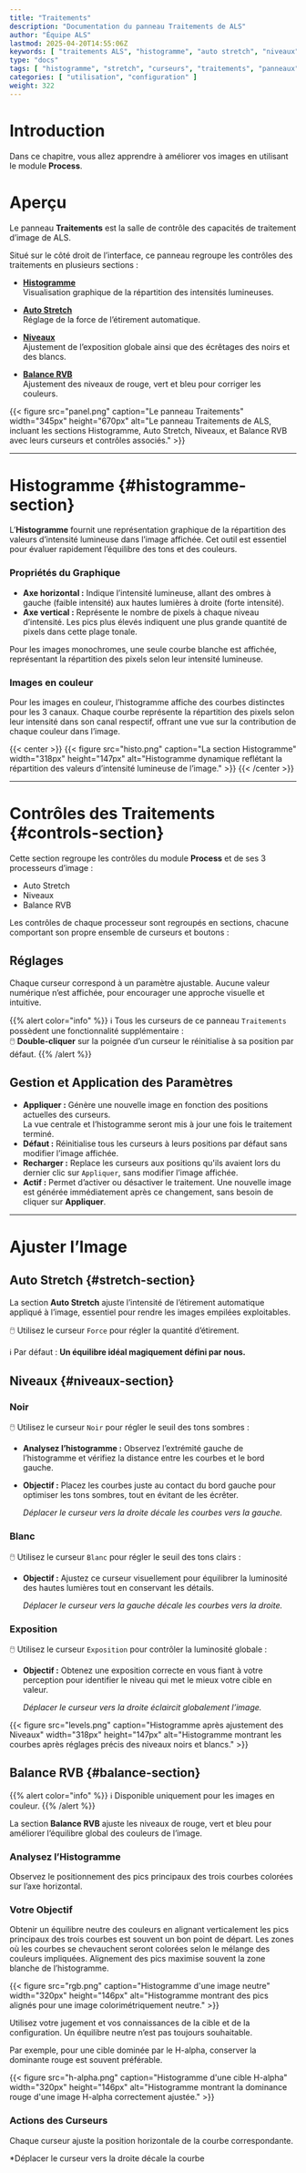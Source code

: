 ```yaml
---
title: "Traitements"
description: "Documentation du panneau Traitements de ALS"
author: "Équipe ALS"
lastmod: 2025-04-20T14:55:06Z
keywords: [ "traitements ALS", "histogramme", "auto stretch", "niveaux", "balance RVB", "curseurs", "panneaux" ]
type: "docs"
tags: [ "histogramme", "stretch", "curseurs", "traitements", "panneaux" ]
categories: [ "utilisation", "configuration" ]
weight: 322
---
```


# Introduction

Dans ce chapitre, vous allez apprendre à améliorer vos images en utilisant le module **Process**.

<div class="row">
<div class="col-md-8">

# Aperçu

Le panneau **Traitements** est la salle de contrôle des capacités de traitement d’image de ALS.

Situé sur le côté droit de l’interface, ce panneau regroupe les contrôles des traitements en plusieurs sections :

- [**Histogramme**](#histogramme-section)  
  Visualisation graphique de la répartition des intensités lumineuses.

- [**Auto Stretch**](#stretch-section)  
  Réglage de la force de l’étirement automatique.

- [**Niveaux**](#niveaux-section)  
  Ajustement de l’exposition globale ainsi que des écrêtages des noirs et des blancs.

- [**Balance RVB**](#balance-section)  
  Ajustement des niveaux de rouge, vert et bleu pour corriger les couleurs.

</div>
<div class="col-md-4 d-flex align-items-center justify-content-center">
{{< figure src="panel.png" 
caption="Le panneau Traitements" 
width="345px"
height="670px"
alt="Le panneau Traitements de ALS, incluant les sections Histogramme, Auto Stretch, Niveaux, et Balance RVB avec leurs curseurs et contrôles associés." >}}
</div>
</div>

---

# Histogramme {#histogramme-section}

L’**Histogramme** fournit une représentation graphique de la répartition des valeurs d’intensité lumineuse dans l’image
affichée. Cet outil est essentiel pour évaluer rapidement l’équilibre des tons et des couleurs.

<div class="row">
<div class="col-md-8">

### Propriétés du Graphique

- **Axe horizontal :** Indique l’intensité lumineuse, allant des ombres à gauche (faible intensité) aux hautes lumières à
  droite (forte intensité).
- **Axe vertical :** Représente le nombre de pixels à chaque niveau d’intensité. Les pics plus élevés indiquent une plus
  grande quantité de pixels dans cette plage tonale.

Pour les images monochromes, une seule courbe blanche est affichée, représentant la répartition des pixels selon leur intensité lumineuse.

### Images en couleur

Pour les images en couleur, l’histogramme affiche des courbes distinctes pour les 3 canaux. Chaque courbe
représente la répartition des pixels selon leur intensité dans son canal respectif, offrant une vue sur la contribution
de chaque couleur dans l’image.

</div>
<div class="col-md-4 d-flex align-items-center justify-content-center">
{{< center >}}
{{< figure src="histo.png"
caption="La section Histogramme"
width="318px"
height="147px"
alt="Histogramme dynamique reflétant la répartition des valeurs d’intensité lumineuse de l’image." >}}
{{< /center >}}
</div>
</div>

---

# Contrôles des Traitements {#controls-section}

Cette section regroupe les contrôles du module **Process** et de ses 3 processeurs d’image :
- Auto Stretch
- Niveaux
- Balance RVB

Les contrôles de chaque processeur sont regroupés en sections, chacune comportant son propre ensemble de curseurs et
boutons :

## Réglages

Chaque curseur correspond à un paramètre ajustable. Aucune valeur numérique n’est affichée, pour encourager une approche
visuelle et intuitive.

{{% alert color="info" %}}
ℹ️ Tous les curseurs de ce panneau `Traitements` possèdent une fonctionnalité supplémentaire :  
🖱️ **Double-cliquer** sur la poignée d’un curseur le réinitialise à sa position par défaut.
{{% /alert %}}

## Gestion et Application des Paramètres

- **Appliquer :** Génère une nouvelle image en fonction des positions actuelles des curseurs.  
  La vue centrale et l’histogramme seront mis à jour une fois le traitement terminé.
- **Défaut :** Réinitialise tous les curseurs à leurs positions par défaut sans modifier l’image affichée.
- **Recharger :** Replace les curseurs aux positions qu'ils avaient lors du dernier clic sur `Appliquer`, sans modifier
  l’image affichée.
- **Actif :** Permet d’activer ou désactiver le traitement. Une nouvelle image est générée immédiatement après ce
  changement, sans besoin de cliquer sur **Appliquer**.

---

# Ajuster l’Image

## Auto Stretch {#stretch-section}

La section **Auto Stretch** ajuste l’intensité de l’étirement automatique appliqué à l’image, essentiel pour rendre les
images empilées exploitables.

🖱️ Utilisez le curseur `Force` pour régler la quantité d’étirement.

ℹ️ Par défaut : **Un équilibre idéal magiquement défini par nous.**

## Niveaux {#niveaux-section}

<div class="row">
<div class="col-md-8">

### Noir

🖱️ Utilisez le curseur `Noir` pour régler le seuil des tons sombres :

- **Analysez l’histogramme :** Observez l’extrémité gauche de l’histogramme et vérifiez la distance entre les courbes et
  le bord gauche.
- **Objectif :** Placez les courbes juste au contact du bord gauche pour optimiser les tons sombres, tout en évitant de
  les écrêter.

  *Déplacer le curseur vers la droite décale les courbes vers la gauche.*

### Blanc

🖱️ Utilisez le curseur `Blanc` pour régler le seuil des tons clairs :

- **Objectif :** Ajustez ce curseur visuellement pour équilibrer la luminosité des hautes lumières tout en conservant les
  détails.

  *Déplacer le curseur vers la gauche décale les courbes vers la droite.*

### Exposition

🖱️ Utilisez le curseur `Exposition` pour contrôler la luminosité globale :

- **Objectif :** Obtenez une exposition correcte en vous fiant à votre perception pour identifier le niveau qui met le
  mieux votre cible en valeur.

  *Déplacer le curseur vers la droite éclaircit globalement l’image.*

</div>
<div class="col-md-4 d-flex align-items-center justify-content-center">
{{< figure src="levels.png"
caption="Histogramme après ajustement des Niveaux"
width="318px"
height="147px"
alt="Histogramme montrant les courbes après réglages précis des niveaux noirs et blancs." >}}
</div>
</div>

## Balance RVB {#balance-section}

<div class="row">
<div class="col-md-12">
  {{% alert color="info" %}}
  ℹ️ Disponible uniquement pour les images en couleur.
  {{% /alert %}}

  La section **Balance RVB** ajuste les niveaux de rouge, vert et bleu pour améliorer l’équilibre global des couleurs de l’image.

  ### Analysez l’Histogramme

  Observez le positionnement des pics principaux des trois courbes colorées sur l’axe horizontal.
</div>
</div>

<div class="row">
<div class="col-md-8">

  ### Votre Objectif

  Obtenir un équilibre neutre des couleurs en alignant verticalement les pics principaux des trois courbes est souvent un bon point de départ. Les zones où les courbes se chevauchent seront colorées selon le mélange des couleurs impliquées. Alignement des pics maximise souvent la zone blanche de l’histogramme.

</div>

<div class="col-md-4 d-flex align-items-center justify-content-center flex-column">

  <div class="mb-3">
    {{< figure src="rgb.png"
    caption="Histogramme d'une image neutre"
    width="320px"
    height="146px"
    alt="Histogramme montrant des pics alignés pour une image colorimétriquement neutre." >}}
  </div>

</div>
</div>

<div class="row">
<div class="col-md-8">

  Utilisez votre jugement et vos connaissances de la cible et de la configuration. Un équilibre neutre n’est pas toujours souhaitable.

  Par exemple, pour une cible dominée par le H-alpha, conserver la dominante rouge est souvent préférable.

</div>

<div class="col-md-4 d-flex align-items-center justify-content-center flex-column">

  <div>
    {{< figure src="h-alpha.png"
    caption="Histogramme d'une cible H-alpha"
    width="320px"
    height="146px"
    alt="Histogramme montrant la dominance rouge d'une image H-alpha correctement ajustée." >}}
  </div>

</div>
</div>

### Actions des Curseurs

Chaque curseur ajuste la position horizontale de la courbe correspondante.

*Déplacer le curseur vers la droite décale la courbe
